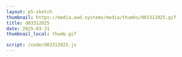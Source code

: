 ```yaml
---
layout: p5-sketch
thumbnail: https://media.awd.systems/media/thumbs/d03312025.gif
title: d03312025
date: 2025-03-31
thumbnail_local: thumb.gif

script: /code/d03312025.js
---
```

